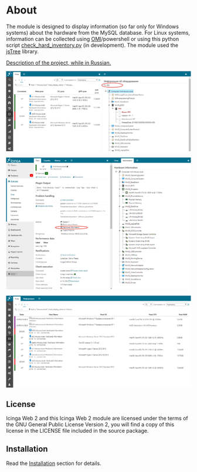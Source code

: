# About

The module is designed to display information (so far only for Windows systems) about the hardware from the MySQL database. For Linux systems, information can be collected using [OMI](https://github.com/Microsoft/omi)/powershell or using this python script [check_hard_inventory.py](https://github.com/plsatin/icingaweb2-module-hardwareinfo/blob/master/powershell/check_hard_inventory.py) (in development). The module used the [jsTree](https://www.jstree.com) library.

[Description of the project, while in Russian.](http://webnote.satin-pl.com/2017/05/09/icingaweb2_module_hardwareinfo/)

![Pic5](images/icingaweb2_module_hardwareinfo_pic5.png)

![Pic1](images/icingaweb2_module_hardwareinfo_pic1.png)

![Pic3](images/icingaweb2_module_hardwareinfo_pic3.png)

## License

Icinga Web 2 and this Icinga Web 2 module are licensed under the terms of the GNU General Public License Version 2, you will find a copy of this license in the LICENSE file included in the source package.

## Installation

Read the [Installation](doc/02_installation.md) section for details.
